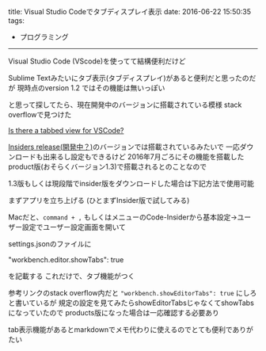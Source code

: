 title: Visual Studio Codeでタブディスプレイ表示
date: 2016-06-22 15:50:35
tags:
- プログラミング
---

Visual Studio Code (VScode)を使ってて結構便利だけど

Sublime Textみたいにタブ表示(タブディスプレイ)があると便利だと思ったのだが
現時点のversion 1.2 ではその機能は無いっぽい


と思って探してたら、現在開発中のバージョンに搭載されている模様
stack overflowで見つけた

[Is there a tabbed view for VSCode?](http://stackoverflow.com/questions/30943062/is-there-a-tabbed-view-for-vscode)


[Insiders release(開発中？)](http://code.visualstudio.com/insiders)のバージョンでは搭載されているみたいで
一応ダウンロードも出来るし設定もできるけど
2016年7月ごろにその機能を搭載したproduct版(おそらくバージョン1.3)で搭載されるとのことなので

1.3版もしくは現段階でinsider版をダウンロードした場合は下記方法で使用可能


まずアプリを立ち上げる
(ひとまずInsider版で試してみる)

Macだと、`command + ,` もしくはメニューのCode-Insiderから基本設定->ユーザー設定でユーザー設定画面を開いて

settings.jsonのファイルに

"workbench.editor.showTabs": true

を記載する
これだけで、タブ機能がつく

参考リンクのstack overflow内だと `"workbench.showEditorTabs": true` にしろと書いているが
規定の設定を見てみたらshowEditorTabsじゃなくてshowTabsになっていたので
products版になった場合は一応確認する必要あり


tab表示機能があるとmarkdownでメモ代わりに使えるのでとても便利でありがたい
